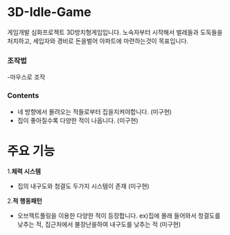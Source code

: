 # 3D-Idle-Game
 게임개발 심화프로젝트 3D방치형게임입니다. 노숙자부터 시작해서 벌레들과 도둑들을 처치하고, 세입자와 경비로 돈을벌어 아파트에 마련하는것이 목표입니다.  
### 조작법
-마우스로 조작
### Contents
- 네 방향에서 몰려오는 적들로부터 집을지켜야합니다. (미구현)
- 집이 좋아질수록 다양한 적이 나옵니다.   (미구현)

# 주요 기능

1.**체력 시스템**
 - 집의 내구도와 청결도 두가지 시스템이 존재 (미구현)
   
2.**적 행동패턴**
 - 오브젝트풀링을 이용한 다양한 적이 등장합니다. ex)집에 몰래 들어와서 청결도를 낮추는 적, 집근처에서 불장난을하여 내구도를 낮추는 적 (미구현)
   

